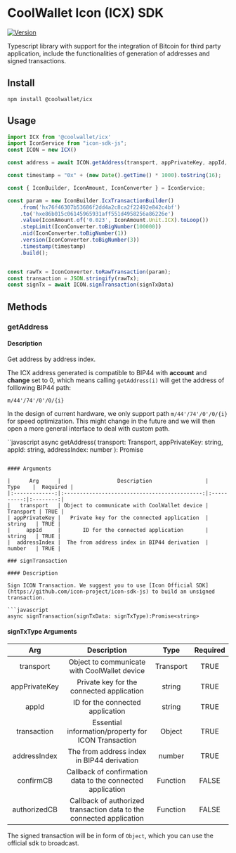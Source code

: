 # CoolWallet Icon (ICX) SDK
[![Version](https://img.shields.io/npm/v/@coolwallet/icx)](https://www.npmjs.com/package/@coolwallet/icx)

Typescript library with support for the integration of Bitcoin for third party application, include the functionalities of generation of addresses and signed transactions. 

## Install

```shell
npm install @coolwallet/icx
```

## Usage

```javascript
import ICX from '@coolwallet/icx'
import IconService from "icon-sdk-js";
const ICON = new ICX()

const address = await ICON.getAddress(transport, appPrivateKey, appId, 0);

const timestamp = "0x" + (new Date().getTime() * 1000).toString(16);

const { IconBuilder, IconAmount, IconConverter } = IconService;

const param = new IconBuilder.IcxTransactionBuilder()
    .from('hx76f46307b53686f2dd4a2c8ca2f22492e842c4bf')
    .to('hxe86b015c06145965931aff551d4958256a86226e')
    .value(IconAmount.of('0.023', IconAmount.Unit.ICX).toLoop())
    .stepLimit(IconConverter.toBigNumber(100000))
    .nid(IconConverter.toBigNumber(1))
    .version(IconConverter.toBigNumber(3))
    .timestamp(timestamp)
    .build();


const rawTx = IconConverter.toRawTransaction(param);
const transaction = JSON.stringify(rawTx);
const signTx = await ICON.signTransaction(signTxData)
```

## Methods

### getAddress

#### Description

Get address by address index.

The ICX address generated is compatible to BIP44 with **account** and **change** set to 0, which means calling `getAddress(i)` will get the address of folllowing BIP44 path:

```none
m/44'/74'/0'/0/{i}
```

In the design of current hardware, we only support path `m/44'/74'/0'/0/{i}` for speed optimization. This might change in the future and we will then open a more general interface to deal with custom path.

``javascript
async getAddress(
    transport: Transport, 
    appPrivateKey: string, 
    appId: string, 
    addressIndex: number
    ): Promise<string> 
```

#### Arguments

|      Arg      |                  Description                 |    Type    |  Required |
|:-------------:|:--------------------------------------------:|:----------:|:--------:|
|   transport   | Object to communicate with CoolWallet device |  Transport | TRUE |
| appPrivateKey |   Private key for the connected application  |   string   | TRUE |
|     appId     |       ID for the connected application       |   string   | TRUE |
|  addressIndex |  The from address index in BIP44 derivation  |   number   | TRUE |

### signTransaction

#### Description

Sign ICON Transaction. We suggest you to use [Icon Official SDK](https://github.com/icon-project/icon-sdk-js) to build an unsigned transaction.

```javascript
async signTransaction(signTxData: signTxType):Promise<string>
```

#### signTxType Arguments

|      Arg      |                              Description                             |    Type    |  Required |
|:-------------:|:--------------------------------------------------------------------:|:----------:|:---------:|
|   transport   |             Object to communicate with CoolWallet device             |  Transport |    TRUE   |
| appPrivateKey |               Private key for the connected application              |   string   |    TRUE   |
|     appId     |                   ID for the connected application                   |   string   |    TRUE   |
|  transaction  |          Essential information/property for ICON Transaction         |   Object   |    TRUE   |
|  addressIndex |              The from address index in BIP44 derivation              |   number   |    TRUE   |
|   confirmCB   |      Callback of confirmation data to the connected application      |  Function  |   FALSE   |
|  authorizedCB | Callback of authorized transaction data to the connected application |  Function  |   FALSE   |

The signed transaction will be in form of `Object`, which you can use the official sdk to broadcast.
